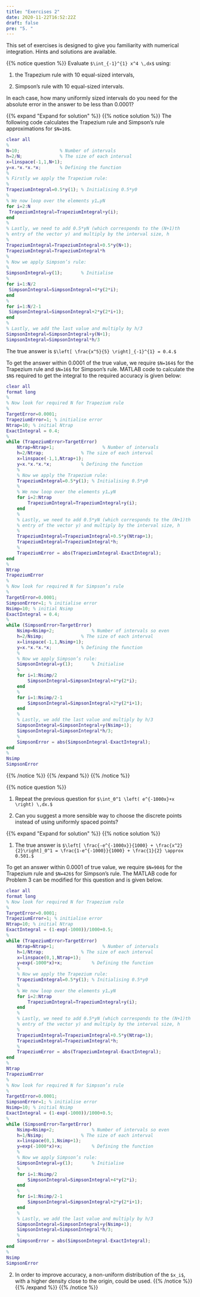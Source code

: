 ```yaml
---
title: "Exercises 2"
date: 2020-11-22T16:52:22Z
draft: false
pre: "5. "
---
```



This set of exercises is designed to give you familiarity with numerical integration.
Hints and solutions are available. 

{{% notice question %}}
Evaluate `$\int_{-1}^{1} x^4 \,dx$` using:  

1. the Trapezium rule with 10 equal-sized intervals,  

2. Simpson’s rule with 10 equal-sized intervals.  

In each case, how many uniformly sized intervals do you need for the absolute error in the answer to be less than 0.0001?

{{% expand "Expand for solution" %}}
{{% notice solution %}}
The following code calculates the Trapezium rule and Simpson’s rule approximations for `$N=10$`.

```matlab
clear all
%
N=10;               % Number of intervals
h=2/N;              % The size of each interval
x=linspace(-1,1,N+1);
y=x.*x.*x.*x;       % Defining the function
%
% Firstly we apply the Trapezium rule:
%
TrapeziumIntegral=0.5*y(1); % Initialising 0.5*y0
%
% We now loop over the elements y1…yN
for i=2:N
 TrapeziumIntegral=TrapeziumIntegral+y(i);
end
%
% Lastly, we need to add 0.5*yN (which corresponds to the (N+1)th
% entry of the vector y) and multiply by the interval size, h
%
TrapeziumIntegral=TrapeziumIntegral+0.5*y(N+1);
TrapeziumIntegral=TrapeziumIntegral*h
%
% Now we apply Simpson’s rule:
%
SimpsonIntegral=y(1);       % Initialise
%
for i=1:N/2
 SimpsonIntegral=SimpsonIntegral+4*y(2*i);
end
%
for i=1:N/2-1
 SimpsonIntegral=SimpsonIntegral+2*y(2*i+1);
end
%
% Lastly, we add the last value and multiply by h/3
SimpsonIntegral=SimpsonIntegral+y(N+1);
SimpsonIntegral=SimpsonIntegral*h/3
```  

The true answer is `$\left[ \frac{x^5}{5} \right]_{-1}^{1} = 0.4.$`

To get the answer within 0.0001 of the true value, we require `$N=164$` for the Trapezium rule and `$N=16$` for Simpson’s rule.
MATLAB code to calculate the `$N$` required to get the integral to the required accuracy is given below:

```matlab
clear all
format long
%
% Now look for required N for Trapezium rule
%
TargetError=0.0001;
TrapeziumError=1; % initialise error
Ntrap=10; % initial Ntrap
ExactIntegral = 0.4;
%
while (TrapeziumError>TargetError)
    Ntrap=Ntrap+1;                  % Number of intervals
    h=2/Ntrap;              % The size of each interval
    x=linspace(-1,1,Ntrap+1);
    y=x.*x.*x.*x;           % Defining the function
    %
    % Now we apply the Trapezium rule:
    TrapeziumIntegral=0.5*y(1); % Initialising 0.5*y0
    %
    % We now loop over the elements y1…yN
    for i=2:Ntrap
        TrapeziumIntegral=TrapeziumIntegral+y(i);
    end
    %
    % Lastly, we need to add 0.5*yN (which corresponds to the (N+1)th
    % entry of the vector y) and multiply by the interval size, h
    %
    TrapeziumIntegral=TrapeziumIntegral+0.5*y(Ntrap+1);
    TrapeziumIntegral=TrapeziumIntegral*h;
    %
    TrapeziumError = abs(TrapeziumIntegral-ExactIntegral);
end
%
Ntrap
TrapeziumError
%
% Now look for required N for Simpson’s rule
%
TargetError=0.0001;
SimpsonError=1; % initialise error
Nsimp=10; % initial Nsimp
ExactIntegral = 0.4;
%
while (SimpsonError>TargetError)
    Nsimp=Nsimp+2;              % Number of intervals so even
    h=2/Nsimp;              % The size of each interval
    x=linspace(-1,1,Nsimp+1);
    y=x.*x.*x.*x;           % Defining the function
    %
    % Now we apply Simpson’s rule:
    SimpsonIntegral=y(1);       % Initialise
    %
    for i=1:Nsimp/2
        SimpsonIntegral=SimpsonIntegral+4*y(2*i);
    end
    %
    for i=1:Nsimp/2-1
        SimpsonIntegral=SimpsonIntegral+2*y(2*i+1);
    end
    %
    % Lastly, we add the last value and multiply by h/3
    SimpsonIntegral=SimpsonIntegral+y(Nsimp+1);
    SimpsonIntegral=SimpsonIntegral*h/3;
    %
    SimpsonError = abs(SimpsonIntegral-ExactIntegral);
end
%
Nsimp
SimpsonError
```

{{% /notice %}}
{{% /expand %}}
{{% /notice %}}


{{% notice question %}}
1. Repeat the previous question for `$\int_0^1 \left( e^{-1000x}+x \right) \,dx.$`

2. Can you suggest a more sensible way to choose the discrete points instead of using uniformly spaced points?

{{% expand "Expand for solution" %}}
{{% notice solution %}}
1. The true answer is `$\left[ \frac{-e^{-1000x}}{1000} + \frac{x^2}{2}\right]_0^1 = \frac{1-e^{-1000}}{1000} + \frac{1}{2} \approx 0.501.$`

To get an answer within 0.0001 of true value, we require `$N=904$` for the Trapezium rule and `$N=426$` for Simpson’s rule.
The MATLAB code for Problem 3 can be modified for this question and is given below.

```matlab
clear all
format long
% Now look for required N for Trapezium rule
%
TargetError=0.0001;
TrapeziumError=1; % initialise error
Ntrap=10; % initial Ntrap
ExactIntegral = (1-exp(-1000))/1000+0.5;
%
while (TrapeziumError>TargetError)
    Ntrap=Ntrap+1;                  % Number of intervals
    h=1/Ntrap;              % The size of each interval
    x=linspace(0,1,Ntrap+1);
    y=exp(-1000*x)+x;           % Defining the function
    %
    % Now we apply the Trapezium rule:
    TrapeziumIntegral=0.5*y(1); % Initialising 0.5*y0
    %
    % We now loop over the elements y1…yN
    for i=2:Ntrap
        TrapeziumIntegral=TrapeziumIntegral+y(i);
    end
    %
    % Lastly, we need to add 0.5*yN (which corresponds to the (N+1)th
    % entry of the vector y) and multiply by the interval size, h
    %
    TrapeziumIntegral=TrapeziumIntegral+0.5*y(Ntrap+1);
    TrapeziumIntegral=TrapeziumIntegral*h;
    %
    TrapeziumError = abs(TrapeziumIntegral-ExactIntegral);
end
%
Ntrap
TrapeziumError
%
% Now look for required N for Simpson’s rule
%
TargetError=0.0001;
SimpsonError=1; % initialise error
Nsimp=10; % initial Nsimp
ExactIntegral = (1-exp(-1000))/1000+0.5;
%
while (SimpsonError>TargetError)
    Nsimp=Nsimp+2;              % Number of intervals so even
    h=1/Nsimp;              % The size of each interval
    x=linspace(0,1,Nsimp+1);
    y=exp(-1000*x)+x;           % Defining the function
    %
    % Now we apply Simpson’s rule:
    SimpsonIntegral=y(1);       % Initialise
    %
    for i=1:Nsimp/2
        SimpsonIntegral=SimpsonIntegral+4*y(2*i);
    end
    %
    for i=1:Nsimp/2-1
        SimpsonIntegral=SimpsonIntegral+2*y(2*i+1);
    end
    %
    % Lastly, we add the last value and multiply by h/3
    SimpsonIntegral=SimpsonIntegral+y(Nsimp+1);
    SimpsonIntegral=SimpsonIntegral*h/3;
    %
    SimpsonError = abs(SimpsonIntegral-ExactIntegral);
end
%
Nsimp
SimpsonError
```

2. In order to improve accuracy, a non-uniform distribution of the `$x_i$`, with a higher density close to the origin, could be used.
{{% /notice %}}
{{% /expand %}}
{{% /notice %}}
